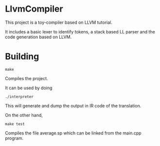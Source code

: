 # LlvmCompiler

This project is a toy-compiler based on LLVM tutorial.  

It includes a basic lexer to identify tokens, a stack based LL parser and the code
generation based on LLVM.


# Building

    make

Compiles the project.

It can be used by doing

    ./interpreter

This will generate and dump the output in IR code of the translation.

On the other hand,

    make test

Compiles the file average.sp which can be linked from the main.cpp program.
